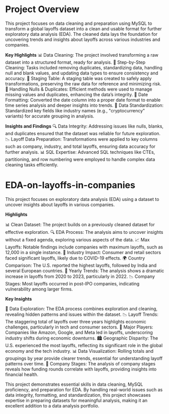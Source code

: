 # Project Overview
This project focuses on data cleaning and preparation using MySQL to transform a global layoffs dataset into a clean and usable format for further exploratory data analysis (EDA). The cleaned data lays the foundation for uncovering trends and insights about layoffs across various industries and companies.

**Key Highlights**
📊 Data Cleaning: The project involved transforming a raw dataset into a structured format, ready for analysis.
🔄 Step-by-Step Cleaning: Tasks included removing duplicates, standardizing data, handling null and blank values, and updating data types to ensure consistency and accuracy.
📝 Staging Table: A staging table was created to safely apply transformations, preserving the raw data for reference and minimizing risk.
🔄 Handling Nulls & Duplicates: Efficient methods were used to manage missing values and duplicates, enhancing the data’s integrity.
📅 Date Formatting: Converted the date column into a proper date format to enable time series analysis and deeper insights into trends.
🔗 Data Standardization: Standardized key fields like industry names (e.g., "cryptocurrency" variants) for accurate grouping in analysis.

**Insights and Findings**
🔍 Data Integrity: Addressing issues like nulls, blanks, and duplicates ensured that the dataset was reliable for future exploration.
📉 Layoff Data Preparation: Transformations were applied to key columns such as company, industry, and total layoffs, ensuring data accuracy for further analysis.
📊 SQL Expertise: Advanced SQL techniques like CTEs, partitioning, and row numbering were employed to handle complex data cleaning tasks efficiently.


# EDA-on-layoffs-in-companies
This project focuses on exploratory data analysis (EDA) using a dataset to uncover insights about layoffs in various companies.

**Highlights**

📊 Clean Dataset: The project builds on a previously cleaned dataset for effective exploration.
🔍 EDA Process: The analysis aims to uncover insights without a fixed agenda, exploring various aspects of the data.
📈 Max Layoffs: Notable findings include companies with maximum layoffs, such as 12,000 in a single instance.
🏢 Industry Impact: Consumer and retail sectors faced significant layoffs, likely due to COVID-19 effects.
🌍 Country Comparison: The U.S. reported the highest layoffs, followed by India and several European countries.
📅 Yearly Trends: The analysis shows a dramatic increase in layoffs from 2020 to 2023, particularly in 2022.
📉 Company Stages: Most layoffs occurred in post-IPO companies, indicating vulnerability among larger firms.

**Key Insights**

🔎 Data Exploration: The EDA process combines exploration and cleaning, revealing hidden patterns and issues within the dataset.
📉 Layoff Trends: The staggering total of layoffs over three years highlights economic challenges, particularly in tech and consumer sectors.
💼 Major Players: Companies like Amazon, Google, and Meta led in layoffs, underscoring industry shifts during economic downturns.
🏙️ Geographic Disparity: The U.S. experienced the most layoffs, reflecting its significant role in the global economy and the tech industry.
📊 Data Visualization: Rolling totals and groupings by year provide clearer trends, essential for understanding layoff patterns over time.
🏢 Company Stages: The analysis of company stages reveals how funding rounds correlate with layoffs, providing insights into financial health.


This project demonstrates essential skills in data cleaning, MySQL proficiency, and preparation for EDA. By handling real-world issues such as data integrity, formatting, and standardization, this project showcases expertise in preparing datasets for meaningful analysis, making it an excellent addition to a data analysis portfolio.

